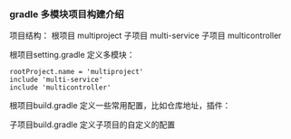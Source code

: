 ### gradle 多模块项目构建介绍

项目结构：
    根项目  multiproject
    子项目  multi-service
    子项目  multicontroller
    


根项目setting.gradle 定义多模块：
```
rootProject.name = 'multiproject'
include 'multi-service'
include 'multicontroller'
```

根项目build.gradle 定义一些常用配置，比如仓库地址，插件：

子项目build.gradle 定义子项目的自定义的配置